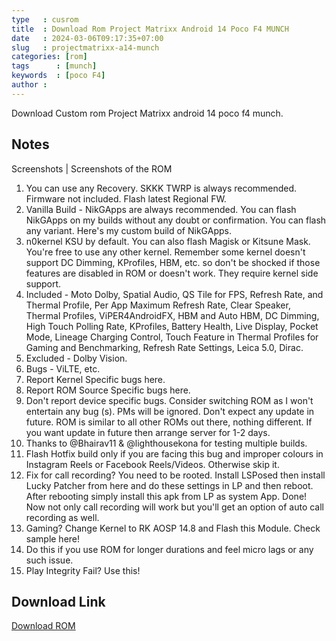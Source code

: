 ```yaml
---
type   : cusrom
title  : Download Rom Project Matrixx Android 14 Poco F4 MUNCH
date   : 2024-03-06T09:17:35+07:00
slug   : projectmatrixx-a14-munch
categories: [rom]
tags      : [munch]
keywords  : [poco F4]
author : 
---
```


Download Custom rom Project Matrixx android 14 poco f4 munch.

## Notes

Screenshots | Screenshots of the ROM
1. You can use any Recovery. SKKK TWRP is always recommended. Firmware not included. Flash latest Regional FW.
2. Vanilla Build - NikGApps are always recommended. You can flash NikGApps on my builds without any doubt or confirmation. You can flash any variant. Here's my custom build of NikGApps.
3. n0kernel KSU by default. You can also flash Magisk or Kitsune Mask. You're free to use any other kernel. Remember some kernel doesn't support DC Dimming, KProfiles, HBM, etc. so don't be shocked if those features are disabled in ROM or doesn't work. They require kernel side support.
4. Included - Moto Dolby, Spatial Audio, QS Tile for FPS, Refresh Rate, and Thermal Profile, Per App Maximum Refresh Rate, Clear Speaker, Thermal Profiles, ViPER4AndroidFX, HBM and Auto HBM, DC Dimming, High Touch Polling Rate, KProfiles, Battery Health, Live Display, Pocket Mode, Lineage Charging Control, Touch Feature in Thermal Profiles for Gaming and Benchmarking, Refresh Rate Settings, Leica 5.0, Dirac.
5. Excluded - Dolby Vision.
6. Bugs - ViLTE, etc.
7. Report Kernel Specific bugs here.
8. Report ROM Source Specific bugs here.
9. Don't report device specific bugs. Consider switching ROM as I won't entertain any bug (s). PMs will be ignored. Don't expect any update in future. ROM is similar to all other ROMs out there, nothing different. If you want update in future then arrange server for 1-2 days.
10. Thanks to @Bhairav11 & @lighthousekona for testing multiple builds.
11. Flash Hotfix build only if you are facing this bug and improper colours in Instagram Reels or Facebook Reels/Videos. Otherwise skip it.
12. Fix for call recording? You need to be rooted. Install LSPosed then install Lucky Patcher from here and do these settings in LP and then reboot. After rebooting simply install this apk from LP as system App. Done! Now not only call recording will work but you'll get an option of auto call recording as well.
13. Gaming? Change Kernel to RK AOSP 14.8 and Flash this Module. Check sample here!
14. Do this if you use ROM for longer durations and feel micro lags or any such issue.
15. Play Integrity Fail? Use this!



## Download Link
[Download ROM](https://sourceforge.net/projects/roms-by-prateek-gurjar/files/Matrixx-v10.3.0-Unofficial-munch-Vanilla-20240224.zip/download)
